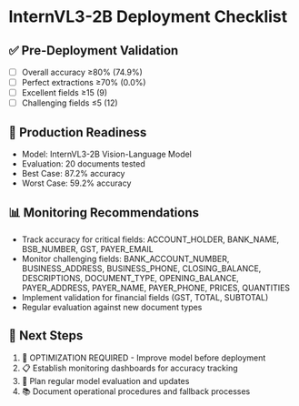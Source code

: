
# InternVL3-2B Deployment Checklist

## ✅ Pre-Deployment Validation
- [ ] Overall accuracy ≥80% (74.9%)
- [ ] Perfect extractions ≥70% (0.0%)
- [ ] Excellent fields ≥15 (9)
- [ ] Challenging fields ≤5 (12)

## 🎯 Production Readiness
- Model: InternVL3-2B Vision-Language Model
- Evaluation: 20 documents tested
- Best Case: 87.2% accuracy
- Worst Case: 59.2% accuracy

## 📊 Monitoring Recommendations
- Track accuracy for critical fields: ACCOUNT_HOLDER, BANK_NAME, BSB_NUMBER, GST, PAYER_EMAIL
- Monitor challenging fields: BANK_ACCOUNT_NUMBER, BUSINESS_ADDRESS, BUSINESS_PHONE, CLOSING_BALANCE, DESCRIPTIONS, DOCUMENT_TYPE, OPENING_BALANCE, PAYER_ADDRESS, PAYER_NAME, PAYER_PHONE, PRICES, QUANTITIES
- Implement validation for financial fields (GST, TOTAL, SUBTOTAL)
- Regular evaluation against new document types

## 🚀 Next Steps
1. 🔧 OPTIMIZATION REQUIRED - Improve model before deployment
2. 📋 Establish monitoring dashboards for accuracy tracking
3. 🔄 Plan regular model evaluation and updates
4. 📚 Document operational procedures and fallback processes
